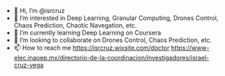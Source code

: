 - 👋 Hi, I’m @isrcruz
- 👀 I’m interested in Deep Learning, Granular Computing, Drones Control, Chaos Prediction, Chaotic Navegation, etc. 
- 🌱 I’m currently learning Deep Learning on Coursera
- 💞️ I’m looking to collaborate on Drones Control, Chaos Prediction, etc. 
- 📫 How to reach me https://isrcruz.wixsite.com/doctor   https://www-elec.inaoep.mx/directorio-de-la-coordinacion/investigadores/israel-cruz-vega 

<!---
isrcruz/isrcruz is a ✨ special ✨ repository because its `README.md` (this file) appears on your GitHub profile.
You can click the Preview link to take a look at your changes.
--->
